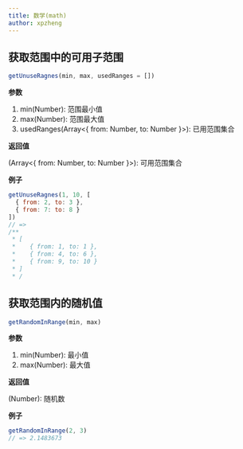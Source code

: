 ```yaml
---
title: 数学(math)
author: xpzheng
---
```


## 获取范围中的可用子范围

```js
getUnuseRagnes(min, max, usedRanges = [])
```

**参数**

1. min(Number): 范围最小值
2. max(Number): 范围最大值
3. usedRanges(Array\<{ from: Number, to: Number }\>): 已用范围集合

**返回值**

(Array\<{ from: Number, to: Number }\>): 可用范围集合

**例子**

```js
getUnuseRagnes(1, 10, [
  { from: 2, to: 3 },
  { from: 7: to: 8 }
])
// =>
/**
 * [
 *    { from: 1, to: 1 },
 *    { from: 4, to: 6 },
 *    { from: 9, to: 10 }
 * ]
 * /
```

<example>
  <math-getUnuseRagnes />
</example>

## 获取范围内的随机值

```js
getRandomInRange(min, max)
```

**参数**

1. min(Number): 最小值
2. max(Number): 最大值

**返回值**

(Number): 随机数

**例子**

```js
getRandomInRange(2, 3)
// => 2.1483673
```

<example>
  <math-getRandomInRange />
</example>
